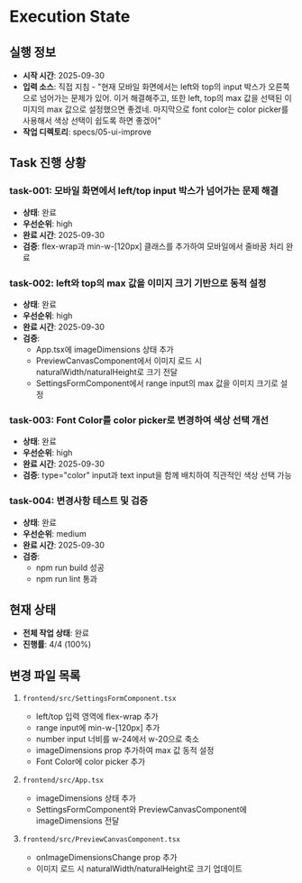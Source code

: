 # Execution State

## 실행 정보
- **시작 시간**: 2025-09-30
- **입력 소스**: 직접 지침 - "현재 모바일 화면에서는 left와 top의 input 박스가 오른쪽으로 넘어가는 문제가 있어. 이거 해결해주고, 또한 left, top의 max 값을 선택된 이미지의 max 값으로 설정했으면 좋겠네. 마지막으로 font color는 color picker를 사용해서 색상 선택이 쉽도록 하면 좋겠어"
- **작업 디렉토리**: specs/05-ui-improve

## Task 진행 상황

### task-001: 모바일 화면에서 left/top input 박스가 넘어가는 문제 해결
- **상태**: 완료
- **우선순위**: high
- **완료 시간**: 2025-09-30
- **검증**: flex-wrap과 min-w-[120px] 클래스를 추가하여 모바일에서 줄바꿈 처리 완료

### task-002: left와 top의 max 값을 이미지 크기 기반으로 동적 설정
- **상태**: 완료
- **우선순위**: high
- **완료 시간**: 2025-09-30
- **검증**: 
  - App.tsx에 imageDimensions 상태 추가
  - PreviewCanvasComponent에서 이미지 로드 시 naturalWidth/naturalHeight로 크기 전달
  - SettingsFormComponent에서 range input의 max 값을 이미지 크기로 설정

### task-003: Font Color를 color picker로 변경하여 색상 선택 개선
- **상태**: 완료
- **우선순위**: high
- **완료 시간**: 2025-09-30
- **검증**: type="color" input과 text input을 함께 배치하여 직관적인 색상 선택 가능

### task-004: 변경사항 테스트 및 검증
- **상태**: 완료
- **우선순위**: medium
- **완료 시간**: 2025-09-30
- **검증**: 
  - npm run build 성공
  - npm run lint 통과

## 현재 상태
- **전체 작업 상태**: 완료
- **진행률**: 4/4 (100%)

## 변경 파일 목록
1. `frontend/src/SettingsFormComponent.tsx`
   - left/top 입력 영역에 flex-wrap 추가
   - range input에 min-w-[120px] 추가
   - number input 너비를 w-24에서 w-20으로 축소
   - imageDimensions prop 추가하여 max 값 동적 설정
   - Font Color에 color picker 추가

2. `frontend/src/App.tsx`
   - imageDimensions 상태 추가
   - SettingsFormComponent와 PreviewCanvasComponent에 imageDimensions 전달

3. `frontend/src/PreviewCanvasComponent.tsx`
   - onImageDimensionsChange prop 추가
   - 이미지 로드 시 naturalWidth/naturalHeight로 크기 업데이트
